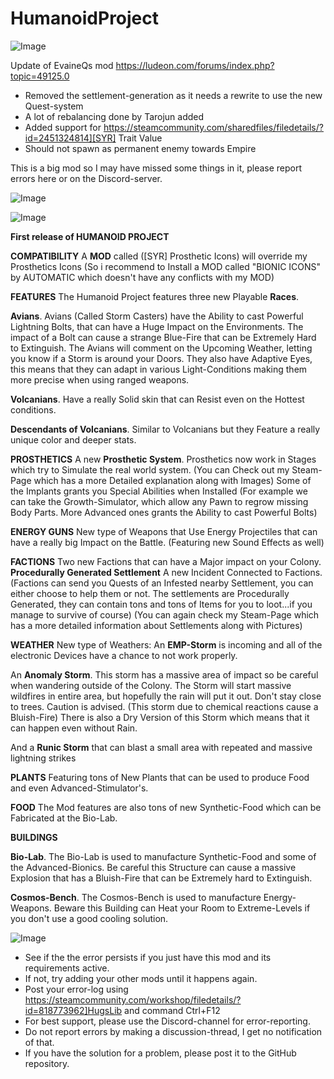 # HumanoidProject

![Image](https://i.imgur.com/buuPQel.png)

Update of EvaineQs mod
https://ludeon.com/forums/index.php?topic=49125.0

- Removed the settlement-generation as it needs a rewrite to use the new Quest-system
- A lot of rebalancing done by Tarojun added
- Added support for https://steamcommunity.com/sharedfiles/filedetails/?id=2451324814][SYR] Trait Value
- Should not spawn as permanent enemy towards Empire

This is a big mod so I may have missed some things in it, please report errors here or on the Discord-server.

![Image](https://i.imgur.com/pufA0kM.png)

	
![Image](https://i.imgur.com/Z4GOv8H.png)


**First release of HUMANOID PROJECT**
	
**COMPATIBILITY**
A **MOD** called ([SYR] Prosthetic Icons) will override my Prosthetics Icons (So i recommend to Install a MOD called "BIONIC ICONS" by AUTOMATIC which doesn't have any conflicts with my MOD)

**FEATURES**
The Humanoid Project features three new Playable **Races**.

**Avians**. Avians (Called Storm Casters) have the Ability to cast Powerful Lightning Bolts, that can have a Huge Impact on the Environments. The impact of a Bolt can cause a strange Blue-Fire that can be Extremely Hard to Extinguish.
The Avians will comment on the Upcoming Weather, letting you know if a Storm is around your Doors. They also have Adaptive Eyes, this means that they can adapt in various Light-Conditions making them more precise when using ranged weapons.

**Volcanians**. Have a really Solid skin that can Resist even on the Hottest conditions.

**Descendants of Volcanians**. Similar to Volcanians but they Feature a really unique color and deeper stats.

**PROSTHETICS**
A new **Prosthetic System**. Prosthetics now work in Stages which try to Simulate the real world system. (You can Check out my Steam-Page which has a more Detailed explanation along with Images)
Some of the Implants grants you Special Abilities when Installed (For example we can take the Growth-Simulator, which allow any Pawn to regrow missing Body Parts. More Advanced ones grants the Ability to cast Powerful Bolts)

**ENERGY GUNS**
New type of Weapons that Use Energy Projectiles that can have a really big Impact on the Battle. (Featuring new Sound Effects as well)

**FACTIONS**
Two new Factions that can have a Major impact on your Colony. 
**Procedurally Generated Settlement**
A new Incident Connected to Factions. (Factions can send you Quests of an Infested nearby Settlement, you can either choose to help them or not. The settlements are Procedurally Generated, they can contain tons and tons of Items for you to loot...if you manage to survive of course) 
(You can again check my Steam-Page which has a more detailed information about Settlements along with Pictures)

**WEATHER**
New type of Weathers:
An **EMP-Storm** is incoming and all of the electronic Devices have a chance to not work properly.

An **Anomaly Storm**. This storm has a massive area of impact so be careful when wandering outside of the Colony. The Storm will start massive wildfires in entire area, but hopefully the rain will put it out. Don't stay close to trees. Caution is advised. (This storm due to chemical reactions cause a Bluish-Fire) There is also a Dry Version of this Storm which means that it can happen even without Rain.

And a **Runic Storm** that can blast a small area with repeated and massive lightning strikes

**PLANTS**
Featuring tons of New Plants that can be used to produce Food and even Advanced-Stimulator's.

**FOOD**
The Mod features are also tons of new Synthetic-Food which can be Fabricated at the Bio-Lab.

**BUILDINGS**

**Bio-Lab**. The Bio-Lab is used to manufacture Synthetic-Food and some of the Advanced-Bionics. Be careful this Structure can cause a massive Explosion that has a Bluish-Fire that can be Extremely hard to Extinguish.

**Cosmos-Bench**. The Cosmos-Bench is used to manufacture Energy-Weapons. Beware this Building can Heat your Room to Extreme-Levels if you don't use a good cooling solution.


![Image](https://i.imgur.com/PwoNOj4.png)



-  See if the the error persists if you just have this mod and its requirements active.
-  If not, try adding your other mods until it happens again.
-  Post your error-log using https://steamcommunity.com/workshop/filedetails/?id=818773962]HugsLib and command Ctrl+F12
-  For best support, please use the Discord-channel for error-reporting.
-  Do not report errors by making a discussion-thread, I get no notification of that.
-  If you have the solution for a problem, please post it to the GitHub repository.



